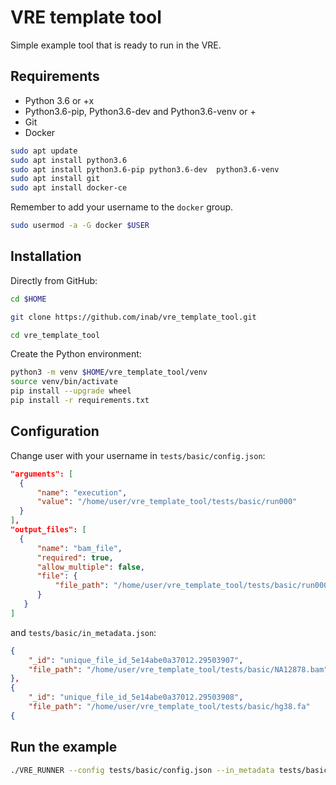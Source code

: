 # VRE template tool

Simple example tool that is ready to run in the VRE.

## Requirements

- Python 3.6 or +x
- Python3.6-pip, Python3.6-dev and Python3.6-venv or +
- Git
- Docker


```bash
sudo apt update
sudo apt install python3.6 
sudo apt install python3.6-pip python3.6-dev  python3.6-venv
sudo apt install git
sudo apt install docker-ce
```

Remember to add your username to the `docker` group.

 ```bash
 sudo usermod -a -G docker $USER
 ```

## Installation

Directly from GitHub:

```bash
cd $HOME

git clone https://github.com/inab/vre_template_tool.git

cd vre_template_tool
```

Create the Python environment:

```bash
python3 -m venv $HOME/vre_template_tool/venv
source venv/bin/activate
pip install --upgrade wheel
pip install -r requirements.txt
```

## Configuration

Change user with your username in `tests/basic/config.json`:

```json 
"arguments": [
  {
      "name": "execution",
      "value": "/home/user/vre_template_tool/tests/basic/run000"
  }
],
"output_files": [
  {
      "name": "bam_file",
      "required": true,
      "allow_multiple": false,
      "file": {
          "file_path": "/home/user/vre_template_tool/tests/basic/run000/A.bam"
      }
   }
]
```
and `tests/basic/in_metadata.json`:

```json 
{
    "_id": "unique_file_id_5e14abe0a37012.29503907",
    "file_path": "/home/user/vre_template_tool/tests/basic/NA12878.bam"
},
{
    "_id": "unique_file_id_5e14abe0a37012.29503908",
    "file_path": "/home/user/vre_template_tool/tests/basic/hg38.fa"
{
``` 
## Run the example
```bash
./VRE_RUNNER --config tests/basic/config.json --in_metadata tests/basic/in_metadata.json --out_metadata out_metadata.json --log_file VRE_RUNNER.log
```
